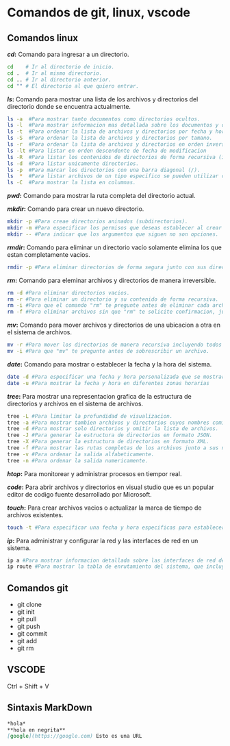 # Comandos de git, linux, vscode
## Comandos linux

**_cd_:** Comando para ingresar a un directorio.
```bash
cd    # Ir al directorio de inicio.
cd .  # Ir al mismo directorio.
cd .. # Ir al directorio anterior.
cd "" # El directorio al que quiero entrar.
```
**_ls_:** Comando para mostrar una lista de los archivos y directorios del directorio donde se encuentra actualmente.
```bash
ls -a  #Para mostrar tanto documentos como directorios ocultos.
ls -l  #Para mostrar informacion mas detallada sobre los documentos y directorios.
ls -t  #Para ordenar la lista de archivos y directorios por fecha y hora.
ls -S  #Para ordenar la lista de archivos y directorios por tamano.
ls -r  #Para ordenar la lista de archivos y directorios en orden inverso.
ls -lt #Para listar en orden descendente de fecha de modificacion
ls -R  #Para listar los contenidos de directorios de forma recursiva (incluyendo subdirectorios).
ls -d  #Para listar unicamente directorios.
ls -p  #Para marcar los directorios con una barra diagonal (/).
ls  *  #Para listar archivos de un tipo especifico se pueden utilizar comodines.
ls -C  #Para mostrar la lista en columnas.
```
**_pwd_:** Comando para mostrar la ruta completa del directorio actual.

**_mkdir_:** Comando para crear un nuevo directorio.
```bash
mkdir -p #Para creae directorios aninados (subdirectorios).
mkdir -m #Para especificar los permisos que deseas establecer al crear el directorio
mkdir -- #Para indicar que los argumentos que siguen no son opciones.
```
**_rmdir_:** Comando para eliminar un directorio vacío solamente elimina los que estan completamente vacios.
```bash
rmdir -p #Para eliminar directorios de forma segura junto con sus directorios padres vacíos si es necesario.
```

**_rm_:** Comando para eleminar archivos y directorios de manera irreversible.
```bash
rm -d #Para eliminar directorios vacios.
rm -r #Para eliminar un directorio y su contenido de forma recursiva.
rm -i #Para que el comando "rm" te pregunte antes de eliminar cada archivo o directorio.
rm -f #Para eliminar archivos sin que "rm" te solicite confirmacion, junto con el comando sudo tambien permite eliminar directorios o archivos con permisos de super usuario.
```

**_mv_:** Comando para mover archivos y directorios de una ubicacion a otra en el sistema de archivos.
```bash
mv -r #Para mover los directorios de manera recursiva incluyendo todos los archivos y subdirectorios dentro de ellos.
mv -i #Para que "mv" te pregunte antes de sobrescribir un archivo.
```

**_date_:** Comando para mostrar o establecer la fecha y la hora del sistema.
```bash
date -d #Para especificar una fecha y hora personalizada que se mostrara en lugar de la fecha y la hora actual.
date -u #Para mostrar la fecha y hora en diferentes zonas horarias
```
**_tree_:** Para mostrar una representacion grafica de la estructura de directorios y archivos en el sistema de archivos.
```bash
tree -L #Para limitar la profundidad de visualizacion.
tree -a #Para mostrar tambien archivos y directorios cuyos nombres comienzan con un punto.
tree -d #Para mostrar solo directorios y omitir la lista de archivos.
tree -J #Para generar la estructura de directorios en formato JSON.
tree -X #Para generar la estructura de directorios en formato XML.
tree -f #Para mostrar las rutas completas de los archivos junto a sus nombres en la estructura de directorios.
tree -v #Para ordenar la salida alfabeticamente.
tree -n #Para ordenar la salida numericamente.
```
**_htop_:** Para monitorear y administrar procesos en tiempor real.


**_code_:** Para abrir archivos y directorios en visual studio que es un popular editor de codigo fuente desarrollado por Microsoft.

**_touch_:** Para crear archivos vacios o actualizar la marca de tiempo de archivos existentes.
```bash
touch -t #Para especificar una fecha y hora especificas para establecer la marca de tiempo de acceso y modificacion de un archivo.
```
**_ip_:** Para administrar y configurar la red y las interfaces de red en un sistema.
```bash
ip a #Para mostrar informacion detallada sobre las interfaces de red de tu sistema.
ip route #Para mostrar la tabla de enrutamiento del sistema, que incluye las rutas utilizadas para dirigir el trafico de red hacia su destino.
```

## Comandos git
- git clone
- git init
- git pull
- git push
- git commit
- git add
- git rm

## VSCODE

Ctrl + Shift + V


## Sintaxis MarkDown
```markdown
*hola*
**hola en negrita**
[google](https://google.com) Esto es una URL

```